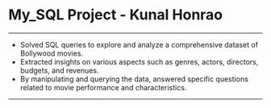 # My_SQL Project - Kunal Honrao
---
- Solved SQL queries to explore and analyze a comprehensive dataset of Bollywood movies.
- Extracted insights on various aspects such as genres, actors, directors, budgets, and revenues.
- By manipulating and querying the data, answered specific questions related to movie performance and characteristics.
---
